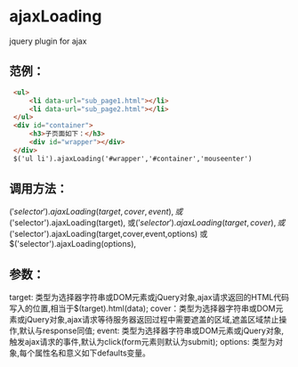 # ajaxLoading
jquery plugin for ajax

## 范例：
```html
 <ul>
     <li data-url="sub_page1.html"></li>
     <li data-url="sub_page2.html"></li>
 </ul>
 <div id="container">
     <h3>子页面如下：</h3>
     <div id="wrapper"></div>
 </div>
 $('ul li').ajaxLoading('#wrapper','#container','mouseenter')
```
## 调用方法：
$('selector').ajaxLoading(target,cover,event),
或$('selector').ajaxLoading(target),
或$('selector').ajaxLoading(target,cover),
或$('selector').ajaxLoading(target,cover,event,options)
或$('selector').ajaxLoading(options),
## 参数：
target: 类型为选择器字符串或DOM元素或jQuery对象,ajax请求返回的HTML代码写入的位置,相当于$(target).html(data);
cover：类型为选择器字符串或DOM元素或jQuery对象,ajax请求等待服务器返回过程中需要遮盖的区域,遮盖区域禁止操作,默认与response同值;
event: 类型为选择器字符串或DOM元素或jQuery对象,触发ajax请求的事件,默认为click(form元素则默认为submit);
options: 类型为对象,每个属性名和意义如下defaults变量。